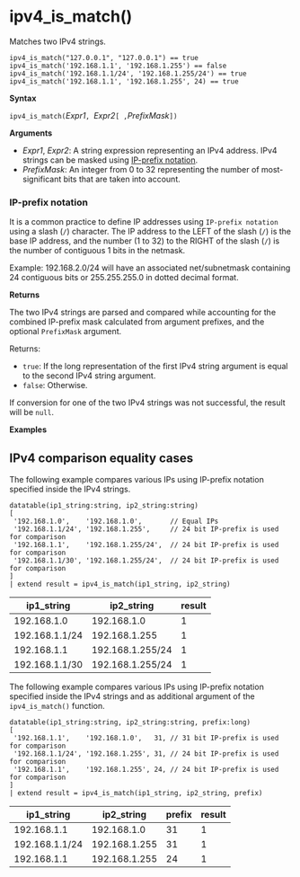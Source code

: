 # ipv4_is_match()

Matches two IPv4 strings.

<!-- csl -->
```
ipv4_is_match("127.0.0.1", "127.0.0.1") == true
ipv4_is_match('192.168.1.1', '192.168.1.255') == false
ipv4_is_match('192.168.1.1/24', '192.168.1.255/24') == true
ipv4_is_match('192.168.1.1', '192.168.1.255', 24) == true
```

**Syntax**

`ipv4_is_match(`*Expr1*`, `*Expr2*`[ ,`*PrefixMask*`])`

**Arguments**

* *Expr1*, *Expr2*: A string expression representing an IPv4 address. IPv4 strings can be masked using [IP-prefix notation](#ip-prefix-notation).
* *PrefixMask*: An integer from 0 to 32 representing the number of most-significant bits that are taken into account.

### IP-prefix notation

It is a common practice to define IP addresses using `IP-prefix notation` using a slash (`/`) character. The IP address to the LEFT of the slash (`/`) is the base IP address, and the number (1 to 32) to the RIGHT of the slash (`/`) is the number of contiguous 1 bits in the netmask. 

Example:
192.168.2.0/24 will have an associated net/subnetmask containing 24 contiguous bits or 255.255.255.0 in dotted decimal format.

**Returns**

The two IPv4 strings are parsed and compared while accounting for the combined IP-prefix mask calculated from argument prefixes, and the optional `PrefixMask` argument.

Returns:
* `true`: If the long representation of the first IPv4 string argument is equal to the second IPv4 string argument.
*  `false`: Otherwise.

If conversion for one of the two IPv4 strings was not successful, the result will be `null`.

**Examples**

## IPv4 comparison equality cases

The following example compares various IPs using IP-prefix notation specified inside the IPv4 strings.

<!-- csl: https://help.kusto.windows.net/Samples -->
```
datatable(ip1_string:string, ip2_string:string)
[
 '192.168.1.0',    '192.168.1.0',       // Equal IPs
 '192.168.1.1/24', '192.168.1.255',     // 24 bit IP-prefix is used for comparison
 '192.168.1.1',    '192.168.1.255/24',  // 24 bit IP-prefix is used for comparison
 '192.168.1.1/30', '192.168.1.255/24',  // 24 bit IP-prefix is used for comparison
]
| extend result = ipv4_is_match(ip1_string, ip2_string)
```

|ip1_string|ip2_string|result|
|---|---|---|
|192.168.1.0|192.168.1.0|1|
|192.168.1.1/24|192.168.1.255|1|
|192.168.1.1|192.168.1.255/24|1|
|192.168.1.1/30|192.168.1.255/24|1|

The following example compares various IPs using IP-prefix notation specified inside the IPv4 strings and as additional argument of the `ipv4_is_match()` function.

<!-- csl: https://help.kusto.windows.net/Samples -->
```
datatable(ip1_string:string, ip2_string:string, prefix:long)
[
 '192.168.1.1',    '192.168.1.0',   31, // 31 bit IP-prefix is used for comparison
 '192.168.1.1/24', '192.168.1.255', 31, // 24 bit IP-prefix is used for comparison
 '192.168.1.1',    '192.168.1.255', 24, // 24 bit IP-prefix is used for comparison
]
| extend result = ipv4_is_match(ip1_string, ip2_string, prefix)
```

|ip1_string|ip2_string|prefix|result|
|---|---|---|---|
|192.168.1.1|192.168.1.0|31|1|
|192.168.1.1/24|192.168.1.255|31|1|
|192.168.1.1|192.168.1.255|24|1|
